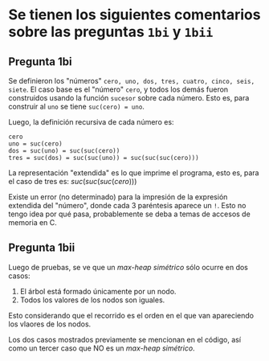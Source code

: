 # Se tienen los siguientes comentarios sobre las preguntas `1bi` y `1bii`

## Pregunta 1bi

Se definieron los "números" `cero, uno, dos, tres, cuatro, cinco, seis, siete`. El caso base es el "número" `cero`, y todos los demás fueron construidos usando la función `sucesor` sobre cada número. Esto es, para construir al `uno` se tiene `suc(cero) = uno`.

Luego, la definición recursiva de cada número es:

```
cero
uno = suc(cero)
dos = suc(uno) = suc(suc(cero))
tres = suc(dos) = suc(suc(uno)) = suc(suc(suc(cero)))
```

La representación "extendida" es lo que imprime el programa, esto es, para el caso de tres es: $suc(suc(suc(cero)))$

Existe un error (no determinado) para la impresión de la expresión extendida del "número", donde cada 3 paréntesis aparece un `!`. Esto no tengo idea por qué pasa, probablemente se deba a temas de accesos de memoria en C.

## Pregunta 1bii

Luego de pruebas, se ve que un _max-heap simétrico_ sólo ocurre en dos casos:
1. El árbol está formado únicamente por un nodo.
2. Todos los valores de los nodos son iguales.

Esto considerando que el recorrido es el orden en el que van apareciendo los vlaores de los nodos.

Los dos casos mostrados previamente se mencionan en el código, así como un tercer caso que NO es un _max-heap simétrico_.